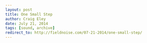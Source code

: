 ```yaml
---  
layout: post 
title: One Small Step
author: Craig Eley 
date: July 21, 2014
tags: [sound, archive]
redirect_to: http://fieldnoise.com/07-21-2014/one-small-step/
---
```


